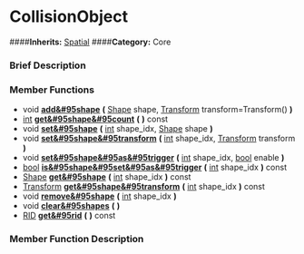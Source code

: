 #  CollisionObject  
####**Inherits:** [Spatial](class_spatial)
####**Category:** Core

###  Brief Description  


###  Member Functions 
  * void  **[add&#95shape](#add_shape)**  **(** [Shape](class_shape) shape, [Transform](class_transform) transform=Transform()  **)**
  * [int](class_int)  **[get&#95shape&#95count](#get_shape_count)**  **(** **)** const
  * void  **[set&#95shape](#set_shape)**  **(** [int](class_int) shape_idx, [Shape](class_shape) shape  **)**
  * void  **[set&#95shape&#95transform](#set_shape_transform)**  **(** [int](class_int) shape_idx, [Transform](class_transform) transform  **)**
  * void  **[set&#95shape&#95as&#95trigger](#set_shape_as_trigger)**  **(** [int](class_int) shape_idx, [bool](class_bool) enable  **)**
  * [bool](class_bool)  **[is&#95shape&#95set&#95as&#95trigger](#is_shape_set_as_trigger)**  **(** [int](class_int) shape_idx  **)** const
  * [Shape](class_shape)  **[get&#95shape](#get_shape)**  **(** [int](class_int) shape_idx  **)** const
  * [Transform](class_transform)  **[get&#95shape&#95transform](#get_shape_transform)**  **(** [int](class_int) shape_idx  **)** const
  * void  **[remove&#95shape](#remove_shape)**  **(** [int](class_int) shape_idx  **)**
  * void  **[clear&#95shapes](#clear_shapes)**  **(** **)**
  * [RID](class_rid)  **[get&#95rid](#get_rid)**  **(** **)** const

###  Member Function Description  
